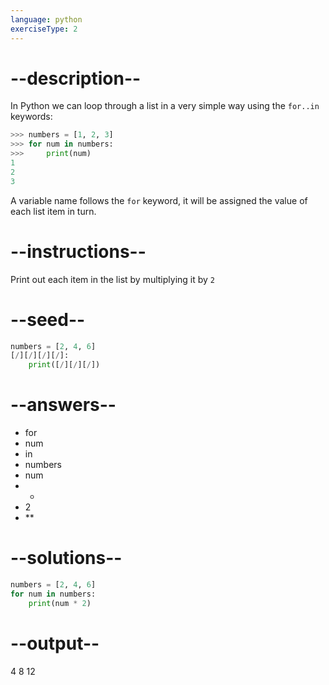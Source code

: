 ```yaml
---
language: python
exerciseType: 2
---
```


# --description--

In Python we can loop through a list in a very simple way using the `for..in` keywords:
```python
>>> numbers = [1, 2, 3]
>>> for num in numbers:
>>> 	print(num)
1
2
3
```
A variable name follows the `for` keyword, it will be assigned the value of each list item in turn.

# --instructions--

Print out each item in the list by multiplying it by `2`

# --seed--

```python
numbers = [2, 4, 6]
[/][/][/][/]:
    print([/][/][/])
```

# --answers--

- for 
- num 
- in 
- numbers
- num 
- * 
- 2
- ** 

# --solutions--

```python
numbers = [2, 4, 6]
for num in numbers:
    print(num * 2)
```

# --output--

4
8
12
